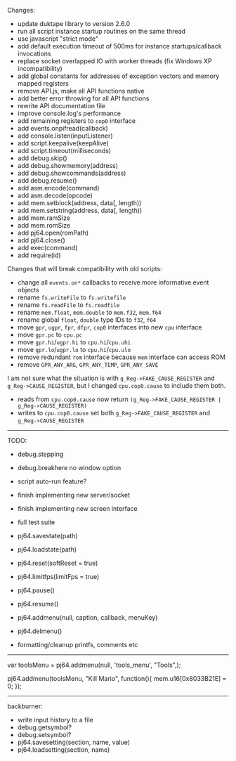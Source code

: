 Changes:

- update duktape library to version 2.6.0
- run all script instance startup routines on the same thread
- use javascript "strict mode"
- add default execution timeout of 500ms for instance startups/callback invocations
- replace socket overlapped IO with worker threads (fix Windows XP incompatibility)
- add global constants for addresses of exception vectors and memory mapped registers
- remove API.js, make all API functions native
- add better error throwing for all API functions
- rewrite API documentation file
- improve console.log's performance
- add remaining registers to `cop0` interface
- add events.onpifread(callback)
- add console.listen(inputListener)
- add script.keepalive(keepAlive)
- add script.timeout(milliseconds)
- add debug.skip()
- add debug.showmemory(address)
- add debug.showcommands(address)
- add debug.resume()
- add asm.encode(command)
- add asm.decode(opcode)
- add mem.setblock(address, data[, length))
- add mem.setstring(address, data[, length))
- add mem.ramSize
- add mem.romSize
- add pj64.open(romPath)
- add pj64.close()
- add exec(command)
- add require(id)

Changes that will break compatibility with old scripts:

- change all `events.on*` callbacks to receive more informative event objects
- rename `fs.writeFile` to `fs.writefile`
- rename `fs.readFile` to `fs.readfile`
- rename `mem.float`, `mem.double` to `mem.f32`, `mem.f64`
- rename global `float`, `double` type IDs to `f32`, `f64`
- move `gpr`, `ugpr`, `fpr`, `dfpr`, `cop0` interfaces into new `cpu` interface
- move `gpr.pc` to `cpu.pc`
- move `gpr.hi`/`ugpr.hi` to `cpu.hi`/`cpu.uhi`
- move `gpr.lo`/`ugpr.lo` to `cpu.hi`/`cpu.ulo`
- remove redundant `rom` interface because `mem` interface can access ROM
- remove `GPR_ANY_ARG`, `GPR_ANY_TEMP`, `GPR_ANY_SAVE`

I am not sure what the situation is with `g_Reg->FAKE_CAUSE_REGISTER` and `g_Reg->CAUSE_REGISTER`,
but I changed `cpu.cop0.cause` to include them both.

- reads from `cpu.cop0.cause` now return `(g_Reg->FAKE_CAUSE_REGISTER | g_Reg->CAUSE_REGISTER)`
- writes to `cpu.cop0.cause` set both `g_Reg->FAKE_CAUSE_REGISTER` and `g_Reg->CAUSE_REGISTER`

---------------------
TODO:

- debug.stepping
- debug.breakhere no window option
- script auto-run feature?
- finish implementing new server/socket
- finish implementing new screen interface
- full test suite

- pj64.savestate(path)
- pj64.loadstate(path)
- pj64.reset(softReset = true)
- pj64.limitfps(limitFps = true)
- pj64.pause()
- pj64.resume()


- pj64.addmenu(null, caption, callback, menuKey)
- pj64.delmenu()

- formatting/cleanup printfs, comments etc

-----------------------------

var toolsMenu = pj64.addmenu(null, 'tools_menu', "Tools",);

pj64.addmenu(toolsMenu, "Kill Mario", function(){
    mem.u16[0x8033B21E] = 0;
});

---------------------------

backburner:
- write input history to a file
- debug.getsymbol?
- debug.setsymbol?
- pj64.savesetting(section, name, value)
- pj64.loadsetting(section, name)